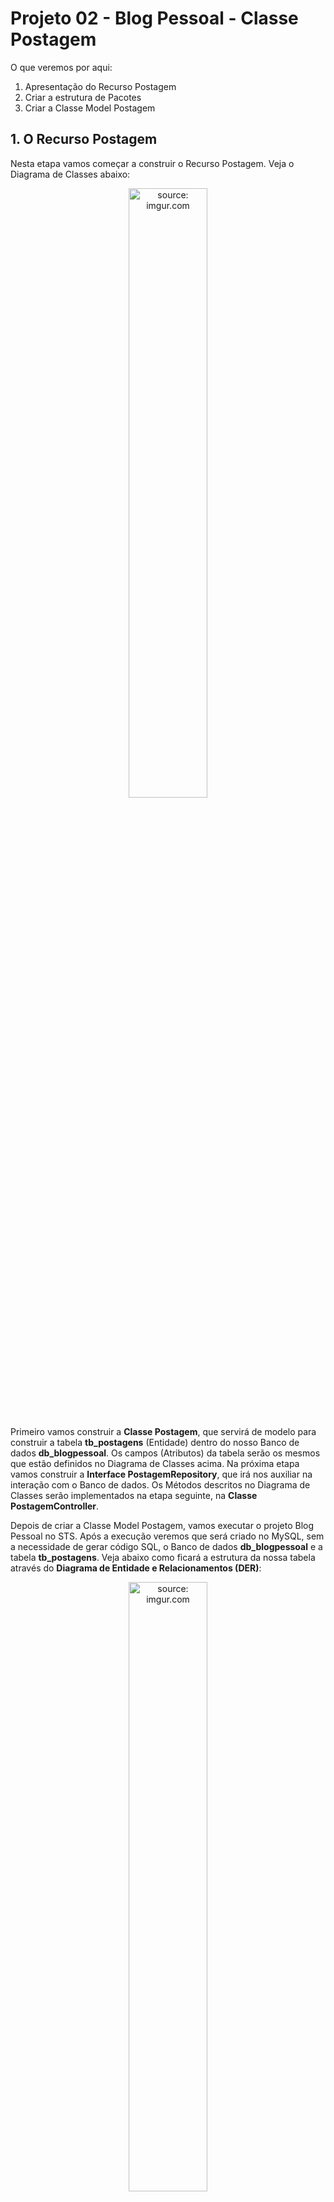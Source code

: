 <h1>Projeto 02 - Blog Pessoal - Classe Postagem</h1>

O que veremos por aqui:

1. Apresentação do Recurso Postagem
2. Criar a estrutura de Pacotes
3. Criar a Classe Model Postagem

<h2>1. O Recurso Postagem</h2>

Nesta etapa vamos começar a construir o Recurso Postagem. Veja o Diagrama de Classes abaixo: 

<div align="center"><img src="https://i.imgur.com/aKmFiA1.png" title="source: imgur.com" width="50%"/></div>

<br />

Primeiro vamos construir a **Classe Postagem**, que servirá de modelo para construir a tabela **tb_postagens** (Entidade) dentro do nosso Banco de dados **db_blogpessoal**. Os campos (Atributos) da tabela serão os mesmos que estão definidos no Diagrama de Classes acima. Na próxima etapa vamos construir a **Interface PostagemRepository**, que irá nos auxiliar na interação com o Banco de dados. Os Métodos descritos no Diagrama de Classes serão implementados na etapa seguinte, na **Classe PostagemController**.

Depois de criar a Classe Model Postagem, vamos executar o projeto Blog Pessoal no STS. Após a execução veremos que será criado no MySQL, sem a necessidade de gerar código SQL, o Banco de dados **db_blogpessoal** e a tabela **tb_postagens**. Veja abaixo como ficará a estrutura da nossa tabela através do **Diagrama de Entidade e Relacionamentos (DER)**:

<div align="center"><img src="https://i.imgur.com/jyU9az1.png" title="source: imgur.com" width="50%"/></div>

O **Dicionário de dados da nossa tabela tb_postagens** será o seguinte:

| Atributo   | Tipo de dado  | Descrição                                         | Chave |
| ---------- | ------------- | ------------------------------------------------- | ----- |
| **id**     | BIGINT        | Identificador único                               | PK    |
| **titulo** | VARCHAR(100)  | Título da postagem                                |       |
| **texto**  | VARCHAR(1000) | Conteúdo da postagem                              |       |
| **data**   | DATETIME(6)   | Data e hora da publicação/atualização da postagem |       |

<br />

<h2>👣 Passo 01 - Criar o Pacote Model</h2>

Na Source Folder Principal (**src/main/java**), observe que foi criado o pacote principal da nossa aplicação (**com.generation.blogpessoal**), onde todo o nosso código será desenvolvido. Na figura abaixo, podemos visualizar o pacote:

<div align="center"><img src="https://i.imgur.com/vTW7QkW.png" title="source: imgur.com" /></div>

Vamos criar dentro do pacote principal, sub pacotes que chamaremos de **Camadas**. Dentro destes sub pacotes, iremos criar as Classes e Interfaces da nossa aplicação, seguindo o modelo MVC.  Para criarmos o Recurso Postagem, vamos precisar de 3 Camadas:

| Camada         | Descrição                                                    |
| -------------- | ------------------------------------------------------------ |
| **Model**     | Camada responsável pela abstração dos nossos Objetos em registros das nossas tabelas, que serão geradas no Banco de dados. As Classes criadas nesta camada representam os objetos que serão persistidos no Banco de dados. |
| **Repository** | Camada responsável por implementar as Interfaces, que contém diversos Métodos pré-implementados para a  manipulação de dados de uma entidade, como Métodos para salvar, deletar,  listar e recuperar dados da Classe. Para criar estas Interfaces basta Herdar (extends) a Interface JpaRepository. |
| **Controller** | Camada responsável por receber todas as Requisições HTTP (HTTP Request), enviadas por um Cliente HTTP (Insomnia, Postman ou o Front-end da aplicação), para a nossa aplicação e responder (HTTP Response) as requisições de acordo com o resultado do processamento da requisição no Back-end. |

<br />

| <img src="https://i.imgur.com/vVDBDG0.png" title="source: imgur.com" width="100px"/> | <div align="left"> **ALERTA DE BSM:** *Mantenha a Atenção aos Detalhes ao criar a Camada Model. Um erro muito comum é criar os pacotes na Source Folder de Testes (imagem abaixo), ao invés de criar na Source Folder Principal.* </div> |
| ------------------------------------------------------------ | ------------------------------------------------------------ |

<br />

<div align="center"><img src="https://i.imgur.com/1SgI3ny.png" title="source: imgur.com" /></div>

Vamos começar criando a Camada Model:

1. No lado esquerdo superior, na Guia **Package explorer**, clique com o botão direito do mouse sobre a Package **com.generation.blogpessoal**, na Source Folder **src/main/java** e clique na opção  **New 🡪 Package**.

<div align="center"><img src="https://i.imgur.com/fAgudU6.png" title="source: imgur.com" /></div>

2. Na janela **New Java Package**, no item **Name**, acrescente no final do nome da Package **.model**, como mostra a figura abaixo:

<div align="center"><img src="https://i.imgur.com/tjKWK8p.png" title="source: imgur.com" /></div>

3. Clique no botão **Finish** para concluir.

A estrutura de pacotes da aplicação ficará igual a figura abaixo:

<div align="center"><img src="https://i.imgur.com/DwBPt9a.png" title="source: imgur.com" /></div>

<br />

<h2>👣 Passo 02 - Criar a Classe Postagem na Camada Model</h2>

Agora vamos criar a Classe Model que chamaremos de **Postagem**.

1. Clique com o botão direito do mouse sobre o **Pacote Model** (**com.generation.blogpessoal.model**), na Source Folder Principal (**src/main/java**), como mostra a figura abaixo:
2. Na sequência, clique na opção **New 🡪 Class**

<div align="center"><img src="https://i.imgur.com/1OmfACh.png" title="source: imgur.com" /></div>

3. Na janela **New Java Class**, no item **Name**, digite o nome da Classe (**Postagem**), como mostra a figura abaixo:

<div align="center"><img src="https://i.imgur.com/L4GTVy2.png" title="source: imgur.com" /></div>

4. Clique no botão **Finish** para concluir.
4. Na imagem abaixo, vemos a Classe Postagem, criada dentro da camada model:

<div align="center"><img src="https://i.imgur.com/2SRpAEm.png" title="source: imgur.com" /></div>

Agora vamos criar o código da **Classe Model Postagem**, como mostra a imagem abaixo:

 <div align="left"><img src="https://i.imgur.com/M5zecPp.png" title="source: imgur.com" /></div>

Vamos analisar o código:

**Linha 1:** Através do comando **package**, estamos informando o nome do pacote (camada), onde a Classe foi criada. Esta informação é inserida automaticamente pelo STS ao criar a Classe.

**Linhas 3 a 13:** Através do comando **import**, estamos indicando todos os pacotes que contém as Classes que estão sendo utilizadas na Classe Postagem.

| <img src="https://i.imgur.com/hOgWvSc.png" title="source: imgur.com" width="150px"/> | <div align="left"> **ATENÇÃO:** *Observe que nas linhas 7 a 13, as Classes estão sendo importadas do pacote Jakarta. Este pacote está disponível apenas a partir da versão 3.0.0 do Spring. Para versões anteriores do Spring, o pacote se chamava javax. Mantenha atenção aos detalhes ao importar os pacotes ou utilize o atalho CTRL + SHIFT + O, para efetuar a importação automática.* </div> |
| ------------------------------------------------------------ | ------------------------------------------------------------ |

**Linha 15:** A Anotação **@Entity** indica que esta Classe define uma entidade, ou seja, ela será utilizada para gerar uma tabela no Banco de dados da aplicação.

**Linha 16:** A Anotação **@Table** indica o nome da Tabela no Banco de dados. Caso esta anotação não seja declarada, o Banco de dados criará a tabela com o mesmo nome da Classe Model (Postagem). Observe que o nome da Tabela segue o padrão utilizado no SQL **tb_nome-da-tabela** (tb_postagens). O prefixo **tb** indica que se trata de uma Table (Tabela). O nome da Tabela é recomendado que seja **o mesmo da Classe Model** (postagem), em **letras minúsculas**, **sem espaços em branco ou caracteres especiais e acentos**. Observe que o **nome da tabela está no plural**, porque serão armazenadas várias postagens.

**Nas Linhas 21, 25, 29 e 32** foram criados os Atributos da Classe Postagem, que foram definidos no Diagrama de Classes acima. Veja na tabela abaixo a conversão de **Tipo de dados Java 🡪 MySQL**

| Atributo   | Tipo de dado Java                                            | Tipo de dado MySQL |
| ---------- | ------------------------------------------------------------ | ------------------ |
| **id**     | Long | BIGINT             |
| **titulo** | String | VARCHAR(100)       |
| **texto**  | String | VARCHAR(1000)      |
| **data**   | LocalDateTime | DATETIME(6)               |

| <img src="https://i.imgur.com/RfjtOFi.png" title="source: imgur.com" width="100px"/> | <div align="left">**DICA:** *Para relembrar os tipos de dados em Java, <a href="java_tipos.md">clique aqui</a> e explore os principais tipos de dados e Classes que o Java oferece.* </div> |
| ------------------------------------------------------------ | ------------------------------------------------------------ |

Observe que acima de cada Atributo foram adicionadas algumas Anotações. Estas anotações tem a função de configurar os parâmetros do Banco de dados e criar validações para os dados que serão inseridos no Objeto da Classe Postagem (tamanho, formato e etc).

**Linha 19:** A Anotação **@Id** inidica que o Atributo anotado será a **Chave Primária** (Primary Key - PK) da Tabela **tb_postagens**.

**Linha 20:** A Anotação **@GeneratedValue** indica que a **Chave Primária** será gerada pelo Banco de dados. O parâmetro **strategy** indica de que forma esta **Chave Primária** será gerada. A Estratégia **GenerationType.IDENTITY** indica que a Chave Primária será gerada pelo Banco de dados através da opção **auto-incremento** (auto-increment) do SQL, que gera uma sequência numérica iniciando em 1. Veja outras estratégias de geração da Chave Primária no <a href="#anexo2"><b>Anexo II</b></a>.

| <img src="https://i.imgur.com/hOgWvSc.png" title="source: imgur.com" width="80px"/> | <div align="left"> **ATENÇÃO:** *Não confundir o auto-incremento do Banco de Dados que inicia em 1 com o índice de um Array (Vetor ou Matriz) que inicia em 0.* </div> |
| ------------------------------------------------------------ | ------------------------------------------------------------ |

**Nas linhas 23 e 27:** A anotação **@NotBlank** não permite que o Atributo seja **Nulo ou contenha apenas espaços em branco**. Você pode configurar uma mensagem para o usuário através do Atributo **message**.

**Nas linhas 24 e 28:** A anotação **@Size** define o valor **Mínimo (min)** e o valor **Máximo (max)** de caracteres do Atributo. Não é obrigatório configurar os 2 parâmetros. Como o parâmetro **max** foi configurado, observe que o mesmo valor informado será inserido na definição dos Atributos **titulo** (**varchar(100)**) e texto (**varchar(1000)**) na tabela **tb_postagens** no Banco de dados. Você pode configurar uma mensagem para o usuário através do Atributo **message**.

| <img src="https://i.imgur.com/RfjtOFi.png" title="source: imgur.com" width="100px"/> | <div align="left">**DICA:** *Acesse o <a href="guia_jpa.md">Guia do JPA</a> e explore outras opções de Validação para os Atributos. Essas validações serão muito úteis em seus projetos futuros.* </div> |
| ------------------------------------------------------------ | ------------------------------------------------------------ |

**Na linha 31:** A anotação **@UpdateTimestamp** configura o Atributo **data** como **Timestamp**, ou seja, o Spring se encarregará de obter a data e a hora do Sistema Operacional e inserir no Atributo **data** toda vez que um Objeto da Classe Postagem for criado ou atualizado. 

<br />

<div align="left"><img src="https://i.imgur.com/sv8IEe1.png" title="source: imgur.com" width="25px"/> <a href="https://www.baeldung.com/jpa-entities#entity" target="_blank"><b>Documentação: <i>@Entity</i></b></a></div>

<div align="left"><img src="https://i.imgur.com/sv8IEe1.png" title="source: imgur.com" width="25px"/> <a href="https://www.baeldung.com/jpa-entities#table" target="_blank"><b>Documentação: <i>@Table</i></b></a></div>

<div align="left"><img src="https://i.imgur.com/sv8IEe1.png" title="source: imgur.com" width="25px"/> <a href="https://www.baeldung.com/jpa-entities#id" target="_blank"><b>Documentação: <i>@Id</i></b></a></div>

<div align="left"><img src="https://i.imgur.com/sv8IEe1.png" title="source: imgur.com" width="25px"/> <a href="https://www.baeldung.com/hibernate-identifiers" target="_blank"><b>Documentação: <i>@GeneratedValue</i></b></a></div>

<div align="left"><img src="https://i.imgur.com/sv8IEe1.png" title="source: imgur.com" width="25px"/> <a href="https://www.baeldung.com/javax-validation" target="_blank"><b>Documentação: <i>@NotBlank e @Size</i></b></a></div>

<div align="left"><img src="https://i.imgur.com/sv8IEe1.png" title="source: imgur.com" width="25px"/> <a href="https://thorben-janssen.com/persist-creation-update-timestamps-hibernate/" target="_blank"><b>Documentação: <i>@UpdateTimestamp</i></b></a></div>

<br />


<h2>👣 Passo 03 - Criar os Métodos Get e Set</h2>

Depois de criarmos os Atributos, precisamos criar os **Métodos Get e Set** para todos os Atributos da Classe. O Método Construtor não será necessário porquê o Spring utiliza um recurso chamado **Injeção de Dependência** (veremos na Classe PostagemController).

1. Posicione o cursor do mouse no ponto onde será criado os Métodos Get e Set.
2. No menu **Source**, clique na opção **Generate Getters and Setters...**

<div align="center"><img src="https://i.imgur.com/hgjkFLK.png" title="source: imgur.com" /></div>

3. Na tela **Generate Getters and Setters**, Clique no botão **Select All** para selecionar todos os Atributos e clique no botão **Generate**.

<div align="center"><img src="https://i.imgur.com/3M4zmbN.png" title="source: imgur.com" /></div>

4. A geração dos Métodos ficará igual a imagem abaixo:

<div align="left"><img src="https://i.imgur.com/UFCS81z.png" title="source: imgur.com" /></div>

5. Para concluir, não esqueça de **Salvar** a Classe.

<br />

<div align="left"><img src="https://i.imgur.com/JACNZiR.png" title="source: imgur.com" width="25px"/> <a href="https://github.com/conteudoGeneration/backend_blog_pessoal/blob/02-blog_pessoal_crud_02/blogpessoal/src/main/java/com/generation/blogpessoal/model/Postagem.java" target="_blank"><b>Código fonte da Classe Postagem</b></a></div>


<br />

<h2>👣 Passo 04 - Executar o projeto</h2>



Existem duas maneiras de executar o seu Projeto Spring no STS:

**Forma 01**

Executar o projeto Spring a partir da Classe principal:

1. No **STS**, na **Package Explorer**, clique na pasta **src/main/java** e na sequência clique no pacote principal **com.generation.blogpessoal**.
2. Clique com o botão direito do mouse sobre o arquivo **BlogpessoalApplication.java**.

<div align="center"><img src="https://i.imgur.com/Hz7v2S0.png" title="source: imgur.com" /></div>

3. No menu que será aberto, clique na opção **Run AS 🡪 Spring Boot App** como mostra a ﬁgura abaixo:

<div align="center"><img src="https://i.imgur.com/K9o5TpC.png" title="source: imgur.com" /></div>

<br />

**Forma 02**

Outra forma de executar o seu Projeto Spring é utilizando o **Spring Boot Dashboard**, como mostra a imagem abaixo:

<div align="center"><img src="https://i.imgur.com/7DPZUc8.png" title="source: imgur.com" /></div>

1. Selecione o Projeto que você deseja executar, como mostra a imagem acima.
2. Clique no botão <img src="https://i.imgur.com/AHCJCHf.png" title="source: imgur.com" width="4%"/> **Start** para **executar ou reiniciar** o Projeto.
3. Para **finalizar** o Projeto, clique no botão <img src="https://i.imgur.com/1UcCtn9.png" title="source: imgur.com" width="4%"/> **Stop**.

<br />

<h2>👣 Passo 05 - Checando o Banco de Dados</h2>

Vamos checar se o Banco de Dados **db_blogpessoal** e a Tabela **tb_postagens** foram criados no MySQL.

1. Na Caixa de pesquisas, localize o <b>MySQL Workbench</b> e abra a aplicação.

2. No <b>MySQL Workbench</b>, Clique sobre a <b>Conexão Local instance MySQL80</b>

<div align="center"><img  src="https://i.imgur.com/HBdNTkU.png" title="source: imgur.com" /></div>

3. Caso seja solicitada a senha, <b>digite a senha do usuário root</b> e marque a opção <b>Save password in vault</b> para gravar a senha e não perguntar novamente.

<div align="center"><img src="https://i.imgur.com/xC6JFoe.png" title="source: imgur.com" /></div>

4. Será aberta a janela principal do <b>MySQL Workbench</b>. 

<div align="center"><img src="https://i.imgur.com/jVDtxuJ.png" title="source: imgur.com" /></div>

5. Na janela **Schemas**, Clique no botão <img src="https://i.imgur.com/UANRDni.png" title="source: imgur.com" /> (Atualizar)

<div align="center"><img src="https://i.imgur.com/BF4g9mh.png" title="source: imgur.com" /></div>

6. Verifique se o Banco de dados **db_blogpessoal** e se a tabela **tb_postagens** foram criados, como mostra a figura abaixo:

<div align="center"><img src="https://i.imgur.com/eejb9X3.png" title="source: imgur.com" /></div>

<br />

<div align="left"><img src="https://i.imgur.com/JACNZiR.png" title="source: imgur.com" width="3%"/> <a href="https://github.com/conteudoGeneration/backend_blog_pessoal/tree/02-blog_pessoal_crud_02" target="_blank"><b>Código fonte do Projeto</b></a></div>

<br />

<br />

<h2 id="anexo1">Anexo I - Principais Mensagens de Erro</h2>

| Erro                                                         | Descrição                                                    |
| ------------------------------------------------------------ | ------------------------------------------------------------ |
| ***Failed to configure a DataSource: 'url' attribute is not specified and no embedded datasource could be configured.*** | A configuração da conexão com o Banco de dados não foi implementada. Configure a conexão com o Banco de dados no arquivo **application.properties** |
| ***Access denied for user 'root'@'localhost' (using password: YES)*** | O nome do usuário ou a senha do seu Banco de dados está incorreta. Verifique qual foi a senha que você cadastrou na instalação do seu MySQL e altere no arquivo **application.properties** |

<br />

<h2 id="anexo2">Anexo II - Estratégias para geração da Chave Primária</h2>

| **Estratégia**              | **Descrição**                                                |
| --------------------------- | ------------------------------------------------------------ |
| **GenerationType.AUTO**     | Valor padrão, deixa com o provedor de persistência a escolha da estratégia mais adequada de acordo com o Banco de dados. |
| **GenerationType.IDENTITY** | Informamos ao provedor de persistência que os valores a serem atribuídos ao identificador único serão gerados pela coluna de auto incremento do banco de dados. Assim, um valor para o identificador é gerado para cada registro inserido no banco. Alguns bancos de dados podem não suportar essa opção. |
| **GenerationType.SEQUENCE** | Informamos ao provedor de persistência que os valores serão gerados a partir de uma sequence. Caso não seja especificado um nome para a sequence, será utilizada uma sequence padrão, a qual será global, para todas as entidades. Caso uma sequence seja especificada, o provedor passará a adotar essa sequence para criação das chaves primárias. Alguns bancos de dados podem não suportar essa opção, como o MySQL por exemplo. |
| **GenerationType.TABLE**    | Com a opção TABLE é necessário criar uma tabela para gerenciar as chaves primárias. Por causa da sobrecarga de consultas necessárias para manter a tabela atualizada, essa opção é pouco recomendada. |

<br /><br />
	
<div align="left"><a href="README.md"><img src="https://i.imgur.com/XMgF3gl.png" title="source: imgur.com" width="3%"/>Voltar</a></div>
